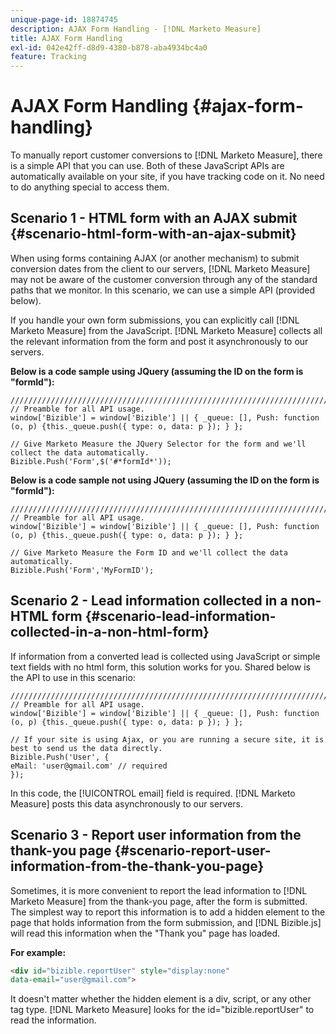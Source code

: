 ```yaml
---
unique-page-id: 18874745
description: AJAX Form Handling - [!DNL Marketo Measure]
title: AJAX Form Handling
exl-id: 042e42ff-d8d9-4380-b878-aba4934bc4a0
feature: Tracking
---
```

# AJAX Form Handling {#ajax-form-handling}

To manually report customer conversions to [!DNL Marketo Measure], there is a simple API that you can use. Both of these JavaScript APIs are automatically available on your site, if you have tracking code on it. No need to do anything special to access them.

## Scenario 1 - HTML form with an AJAX submit {#scenario-html-form-with-an-ajax-submit}

When using forms containing AJAX (or another mechanism) to submit conversion dates from the client to our servers, [!DNL Marketo Measure] may not be aware of the customer conversion through any of the standard paths that we monitor. In this scenario, we can use a simple API (provided below).

If you handle your own form submissions, you can explicitly call [!DNL Marketo Measure] from the JavaScript. [!DNL Marketo Measure] collects all the relevant information from the form and post it asynchronously to our servers.

**Below is a code sample using JQuery (assuming the ID on the form is "formId"):**

```jquery
///////////////////////////////////////////////////////////////////////  
// Preamble for all API usage.  
window['Bizible'] = window['Bizible'] || { _queue: [], Push: function (o, p) {this._queue.push({ type: o, data: p }); } };  
  
// Give Marketo Measure the JQuery Selector for the form and we'll collect the data automatically.  
Bizible.Push('Form',$('#*formId*'));
```

**Below is a code sample not using JQuery (assuming the ID on the form is "formId"):**

```jquery
///////////////////////////////////////////////////////////////////////  
// Preamble for all API usage.  
window['Bizible'] = window['Bizible'] || { _queue: [], Push: function (o, p) {this._queue.push({ type: o, data: p }); } };  
  
// Give Marketo Measure the Form ID and we'll collect the data automatically.
Bizible.Push('Form','MyFormID');
```

## Scenario 2 - Lead information collected in a non-HTML form {#scenario-lead-information-collected-in-a-non-html-form}

If information from a converted lead is collected using JavaScript or simple text fields with no html form, this solution works for you. Shared below is the API to use in this scenario:

```jquery
///////////////////////////////////////////////////////////////////////  
// Preamble for all API usage.  
window['Bizible'] = window['Bizible'] || { _queue: [], Push: function (o, p) {this._queue.push({ type: o, data: p }); } };  
  
// If your site is using Ajax, or you are running a secure site, it is best to send us the data directly.  
Bizible.Push('User', {
eMail: 'user@gmail.com' // required  
});  
```

In this code, the [!UICONTROL email] field is required. [!DNL Marketo Measure] posts this data asynchronously to our servers.

## Scenario 3 - Report user information from the thank-you page {#scenario-report-user-information-from-the-thank-you-page}

Sometimes, it is more convenient to report the lead information to [!DNL Marketo Measure] from the thank-you page, after the form is submitted. The simplest way to report this information is to add a hidden element to the page that holds information from the form submission, and [!DNL Bizible.js] will read this information when the "Thank you" page has loaded.

**For example:**

```html
<div id="bizible.reportUser" style="display:none"  
data-email="user@gmail.com">  
```

It doesn't matter whether the hidden element is a div, script, or any other tag type. [!DNL Marketo Measure] looks for the id="bizible.reportUser" to read the information.
